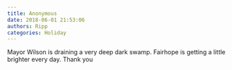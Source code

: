 ```yaml
---
title: Anonymous
date: 2018-06-01 21:53:06
authors: Ripp
categories: Holiday
---
```


 Mayor Wilson is draining a very deep dark swamp. Fairhope is getting a little brighter every day. Thank you
